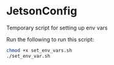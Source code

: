 ﻿# JetsonConfig

Temporary script for setting up env vars 

Run the following to run this script:
```bash
chmod +x set_env_vars.sh
./set_env_var.sh
```
